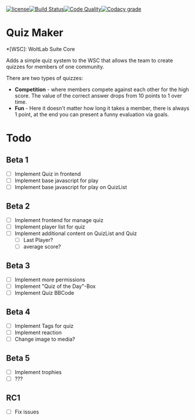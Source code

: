 [![license](https://img.shields.io/badge/license-CC--BY--SA%204.0-informational?style=flat-square)](https://creativecommons.org/licenses/by-sa/4.0/)[![Build Status](https://img.shields.io/travis/Teralios/QuizMaker.svg?style=flat-square)](https://travis-ci.org/Teralios/QuizMaker)[![Code Quality](https://img.shields.io/scrutinizer/g/Teralios/QuizMaker.svg?style=flat-square)](https://scrutinizer-ci.com/g/Teralios/QuizMaker/)[![Codacy grade](https://img.shields.io/codacy/grade/7ca1a3afda2b43fe8c5fc26dd250e3fa.svg?style=flat-square)](https://app.codacy.com/app/teralios/QuizMaker/dashboard)
# Quiz Maker
*[WSC]: WoltLab Suite Core

Adds a simple quiz system to the WSC that allows the team to create quizzes for members of one community.

There are two types of quizzes:
* __Competition__ - where members compete against each other for the high score. The value of the correct answer drops from 10 points to 1 over time.
* __Fun__ - Here it doesn't matter how long it takes a member, there is always 1 point, at the end you can present a funny evaluation via goals.


# Todo
## Beta 1
 -[ ] Implement Quiz in frontend
 -[ ] Implement base javascript for play
 -[ ] Implement base javascript for play on QuizList

## Beta 2
 - [ ] Implement frontend for manage quiz
 - [ ] Implement player list for quiz
 - [ ] Implement additional content on QuizList and Quiz
   - [ ] Last Player?
   - [ ] average score?

## Beta 3
 - [ ] Implement more permissions
 - [ ] Implement "Quiz of the Day"-Box
 - [ ] Implement Quiz BBCode

## Beta 4
 - [ ] Implement Tags for quiz
 - [ ] Implement reaction
 - [ ] Change image to media?

## Beta 5
 - [ ] Implement trophies
 - [ ] ???
 
## RC1
 - [ ] Fix issues